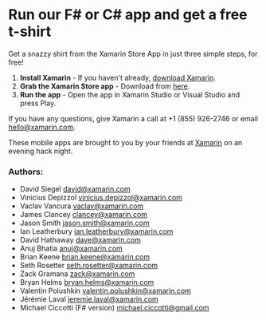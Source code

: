 Run our F# or C# app and get a free t-shirt
=============

Get a snazzy shirt from the Xamarin Store App in just three simple steps, for free!

1. __Install Xamarin__ - If you haven't already, [download Xamarin](http://www.xamarin.com/download).
2. __Grab the Xamarin Store app__ - Download from [here](https://github.com/xamarin/xamarin-store-app/archive/master.zip).
3. __Run the app__ - Open the app in Xamarin Studio or Visual Studio and press Play.

If you have any questions, give Xamarin a call at +1 (855) 926-2746 or email [hello@xamarin.com](mailto:hello@xamarin.com).


These mobile apps are brought to you by your friends at [Xamarin](http://www.xamarin.com/) on an evening hack night.

### Authors:
- David Siegel <david@xamarin.com>
- Vinicius Depizzol <vinicius.depizzol@xamarin.com>
- Vaclav Vancura <vaclav@xamarin.com>
- James Clancey <clancey@xamarin.com>
- Jason Smith <jason.smith@xamarin.com>
- Ian Leatherbury <ian.leatherbury@xamarin.com>
- David Hathaway <dave@xamarin.com>
- Anuj Bhatia <anuj@xamarin.com>
- Brian Keene <brian.keene@xamarin.com>
- Seth Rosetter <seth.rosetter@xamarin.com>
- Zack Gramana <zack@xamarin.com>
- Bryan Helms <bryan.helms@xamarin.com> 
- Valentin Polushkin <valentin.polushkin@xamarin.com>
- Jérémie Laval <jeremie.laval@xamarin.com>
- Michael Ciccotti (F# version) <michael.ciccotti@gmail.com> 
